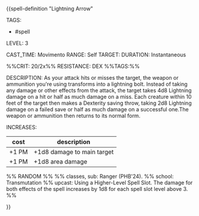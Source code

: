{{spell-definition "Lightning Arrow"

TAGS: 
  - #spell

LEVEL: 3

CAST_TIME: Movimento
RANGE: Self
TARGET: 
DURATION: Instantaneous

%%CRIT: 20/2x%%
RESISTANCE: DEX
%%TAGS:%%

DESCRIPTION:
As your attack hits or misses the target, the weapon or ammunition you're using transforms into a lightning bolt. Instead of taking any damage or other effects from the attack, the target takes 4d8 Lightning damage on a hit or half as much damage on a miss. Each creature within 10 feet of the target then makes a Dexterity saving throw, taking 2d8 Lightning damage on a failed save or half as much damage on a successful one.The weapon or ammunition then returns to its normal form.

INCREASES:

| cost  | description                |
| ----- | -------------------------- |
| +1 PM | +1d8 damage to main target |
| +1 PM | +1d8 area damage           |


%% RANDOM
%%
%% classes, sub: Ranger (PHB'24). 
%% school: Transmutation
%% upcast: Using a Higher-Level Spell Slot. The damage for both effects of the spell increases by 1d8 for each spell slot level above 3.
%%


}}